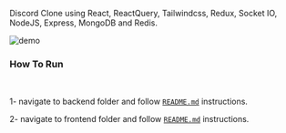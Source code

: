 Discord Clone using React, ReactQuery, Tailwindcss, Redux, Socket IO, NodeJS, Express, MongoDB and Redis.



![demo](https://i.imgur.com/JmVX2CZ.png)



### How To Run

<br/>

1- navigate to backend folder and follow [`README.md`](backend/README.md) instructions.

2- navigate to frontend folder and follow [`README.md`](frontend/README.md) instructions.
